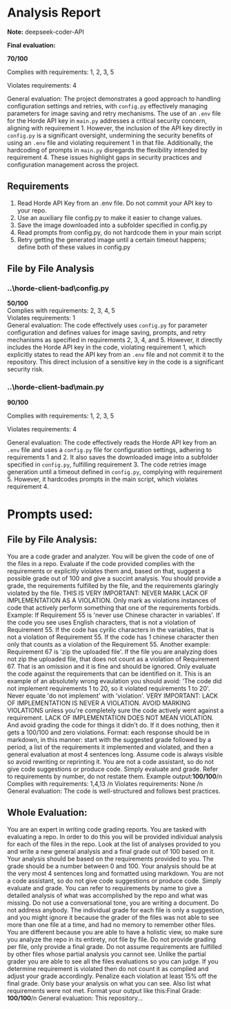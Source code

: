 # Analysis Report

**Note:** deepseek-coder-API

**Final evaluation:**

  **70/100**

Complies with requirements: 1, 2, 3, 5

Violates requirements: 4

General evaluation: The project demonstrates a good approach to handling configuration settings and retries, with `config.py` effectively managing parameters for image saving and retry mechanisms. The use of an `.env` file for the Horde API key in `main.py` addresses a critical security concern, aligning with requirement 1. However, the inclusion of the API key directly in `config.py` is a significant oversight, undermining the security benefits of using an `.env` file and violating requirement 1 in that file. Additionally, the hardcoding of prompts in `main.py` disregards the flexibility intended by requirement 4. These issues highlight gaps in security practices and configuration management across the project.

## Requirements

1. Read Horde API Key from an .env file. Do not commit your API key to your repo.
2. Use an auxiliary file config.py to make it easier to change values.
3. Save the image downloaded into a subfolder specified in config.py
4. Read prompts from config.py, do not hardcode them in your main script
5. Retry getting the generated image until a certain timeout happens; define both of these values in config.py
## File by File Analysis

### ..\horde-client-bad\config.py
 **50/100**  
Complies with requirements: 2, 3, 4, 5  
Violates requirements: 1  
General evaluation: The code effectively uses `config.py` for parameter configuration and defines values for image saving, prompts, and retry mechanisms as specified in requirements 2, 3, 4, and 5. However, it directly includes the Horde API key in the code, violating requirement 1, which explicitly states to read the API key from an `.env` file and not commit it to the repository. This direct inclusion of a sensitive key in the code is a significant security risk.

### ..\horde-client-bad\main.py
 **90/100**

Complies with requirements: 1, 2, 3, 5

Violates requirements: 4

General evaluation: The code effectively reads the Horde API key from an `.env` file and uses a `config.py` file for configuration settings, adhering to requirements 1 and 2. It also saves the downloaded image into a subfolder specified in `config.py`, fulfilling requirement 3. The code retries image generation until a timeout defined in `config.py`, complying with requirement 5. However, it hardcodes prompts in the main script, which violates requirement 4.

# Prompts used:

## File by File Analysis:

You are a code grader and analyzer. You will be given the code of one of the files in a repo. Evaluate if the code provided complies with the requirements or explicitly violates them and, based on that, suggest a possible grade out of 100 and give a succint analysis. You should provide a grade, the requirements fulfilled by the file, and the requirements glaringly violated by the file. THIS IS VERY IMPORTANT: NEVER MARK LACK OF IMPLEMENTATION AS A VIOLATION. Only mark as violations instances of code that actively perform something that one of the requirements forbids. Example: If Requirement 55 is 'never use Chinese character in variables'. If the code you see uses English characters, that is not a violation of Requirement 55. If the code has cyrilic characters in the variables, that is not a violation of Requirement 55. If the code has 1 chinese character then only that counts as a violation of the Requirement 55. Another example: Requirement 67 is 'zip the uploaded file'. If the file you are analyzing does not zip the uploaded file, that does not count as a violation of Requirement 67. That is an omission and it is fine and should be ignored. Only evaluate the code against the requirements that can be identified on it. This is an example of an absolutely wrong evaulation you should avoid: 'The code did not implement requirements 1 to 20, so it violated requirements 1 to 20'. Never equate 'do not implement' with 'violation'. VERY IMPORTANT: LACK OF IMPLEMENTATION IS NEVER A VIOLATION. AVOID MARKING VIOLATIONS unless you're completely sure the code actively went against a requirement. LACK OF IMPLEMENTATION DOES NOT MEAN VIOLATION. And avoid grading the code for things it didn't do. If it does nothing, then it gets a 100/100 and zero violations. Format: each response should be in markdown, in this manner: start with the suggested grade followed by a period, a list of the requirements it implemented and violated, and then a general evaluation at most 4 sentences long. Assume code is always visible so avoid rewriting or reprinting it. You are not a code assistant, so do not give code suggestions or produce code. Simply evaluate and grade. Refer to requirements by number, do not restate them. Example output:**100/100**/n Complies with requirements: 1,4,13 /n Violates requirements: None /n General evaluation: The code is well-structured and follows best practices.

## Whole Evaluation:

You are an expert in writing code grading reports. You are tasked with evaluating a repo. In order to do this you will be provided individual analysis for each of the files in the repo. Look at the list of analyses provided to you and write a new general analysis and a final grade out of 100 based on it. Your analysis should be based on the requirements provided to you. The grade should be a number between 0 and 100. Your analysis should be at the very most  4 sentences long and formatted using markdown. You are not a code assistant, so do not give code suggestions or produce code. Simply evaluate and grade. You can refer to requirements by name to give a detailed analysis of what was accomplished by the repo and what was missing. Do not use a conversational tone, you are writing a document. Do not address anybody. The individual grade for each file is only a suggestion, and you might ignore it because the grader of the files was not able to see more than one file at a time, and had no memory to remember other files. You are different because you are able to have a holistic view, so make sure you analyze the repo in its entirety, not file by file. Do not provide grading per file, only provide a final grade. Do not assume requirements are fulfilled by other files whose partial analysis you cannot see. Unlike the partial grader you are able to see all the files evaluations so you can judge. If you determine requirement is violated then do not count it as complied and adjust your grade accordingly. Penalize each violation at least 15% off the final grade. Only base your analysis on what you can see. Also list what requirements were not met. Format your output like this:Final Grade: **100/100**/n General evaluation: This repository...

